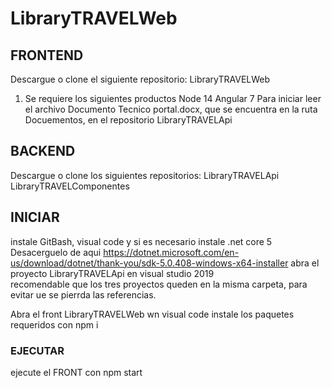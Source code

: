 # LibraryTRAVELWeb
  
## FRONTEND
Descargue o clone el siguiente repositorio:
LibraryTRAVELWeb
1.	Se requiere los siguientes productos
Node 14
Angular 7
Para iniciar leer el archivo Documento Tecnico portal.docx, que se encuentra en la ruta Docuementos, en el repositorio LibraryTRAVELApi

## BACKEND
Descargue o clone los siguientes repositorios:
LibraryTRAVELApi
LibraryTRAVELComponentes

## INICIAR
instale GitBash, visual code y si es necesario instale .net core 5
Desacerguelo de aqui https://dotnet.microsoft.com/en-us/download/dotnet/thank-you/sdk-5.0.408-windows-x64-installer
abra el proyecto LibraryTRAVELApi en visual studio 2019  
recomendable que los tres proyectos queden en la misma carpeta, para evitar ue se pierrda las referencias.

Abra el front LibraryTRAVELWeb wn visual code
instale los paquetes requeridos con npm i
### EJECUTAR
ejecute el FRONT con npm start

